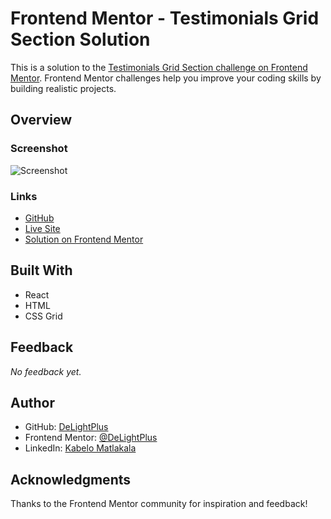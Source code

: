 # Frontend Mentor - Testimonials Grid Section Solution

This is a solution to the [Testimonials Grid Section challenge on Frontend Mentor](https://www.frontendmentor.io/challenges/testimonials-grid-section). Frontend Mentor challenges help you improve your coding skills by building realistic projects.

## Overview

### Screenshot

![Screenshot](../../assets/previews/responsive-designs/testimonials-preview.jpg)

### Links

- [GitHub](https://github.com/DeLightPlus/DeLightPlus.github.io/tree/main/public/frontend-mentor-challenges/responsive_designs/testimonials-grid-section)
- [Live Site](https://delightplus.github.io/frontend-mentor-challenges/responsive_designs/testimonials-grid-section/index.html)
- [Solution on Frontend Mentor](https://www.frontendmentor.io/solutions/testimonials-grid-section-with-html-and-css-grid-wwNzm87UgG)

## Built With

- React
- HTML
- CSS Grid

## Feedback

_No feedback yet._

## Author

- GitHub: [DeLightPlus](https://github.com/DeLightPlus)
- Frontend Mentor: [@DeLightPlus](https://www.frontendmentor.io/profile/DeLightPlus)
- LinkedIn: [Kabelo Matlakala](https://www.linkedin.com/in/kabelo-matlakala/)

## Acknowledgments

Thanks to the Frontend Mentor community for inspiration and feedback!
